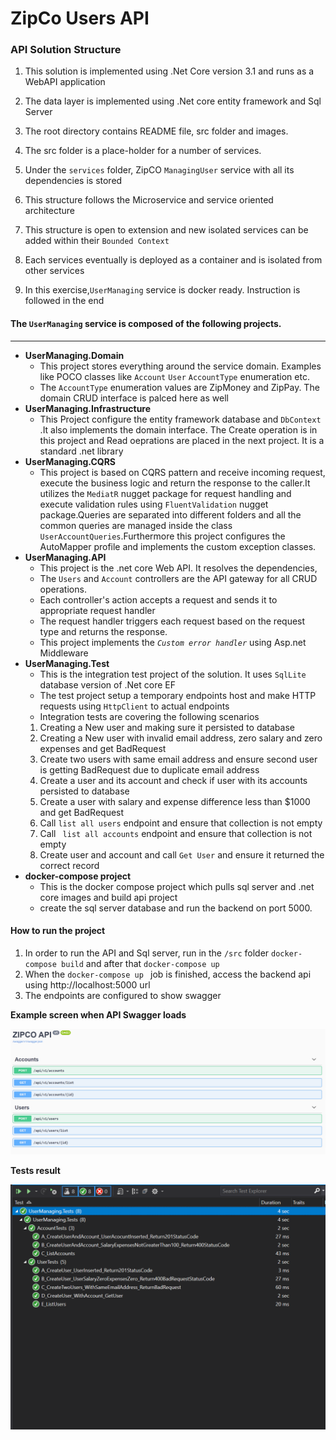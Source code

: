 # ZipCo Users API


###  API Solution Structure 
1. This solution is implemented using .Net Core version 3.1 and runs as a WebAPI application
2. The data layer is implemented using .Net core entity framework and Sql Server

3.  The root directory contains README file, src folder and images.
4.  The src folder is a place-holder for a number of services.
5.  Under the `services` folder, ZipCO `ManagingUser` service with all its dependencies is stored
6.  This structure follows the Microservice and service oriented architecture
7. This structure is open to extension and new isolated services can be added within their `Bounded Context`
8. Each services eventually is deployed as a container and is isolated from other services
9. In this exercise,`UserManaging` service is docker ready. Instruction is followed in the end


 #### The `UserManaging`  service is composed of the following projects.
--- 
- <b>UserManaging.Domain </b>
	- This project stores everything around the service domain. Examples like POCO classes like `Account` `User` `AccountType` enumeration etc.
    - The `AccountType` enumeration values are  ZipMoney and ZipPay. The domain CRUD interface is palced here as well
- <b>UserManaging.Infrastructure</b>
  -  This Project configure the entity framework database and `DbContext` .It also implements the domain interface. The Create operation is in this project and Read oeprations are placed
    in the next project. It is a standard .net library
- <b> UserManaging.CQRS</b>
  - This project is based on CQRS pattern and receive incoming request, execute the business logic and return the response to the caller.It utilizes the `MediatR` nugget package for request handling and execute validation
   rules using `FluentValidation` nugget package.Queries are separated into different folders and all the common queries are managed inside the class `UserAccountQueries`.Furthermore this project 
   configures the AutoMapper profile and implements the custom exception classes. 
 - <b> UserManaging.API</b>
   - This project is the .net core Web API. It resolves the dependencies, 
   - The `Users` and `Account` controllers are the API gateway for all CRUD operations.
   - Each controller's action accepts a request  and sends it to appropriate request handler 
   - The request handler triggers each request based on the request type and returns the response.
   - This project implements the <i> `Custom error handler`</i> using Asp.net Middleware
- <b>UserManaging.Test </b>
  - This is the integration test project of the solution. It uses `SqlLite` database version of .Net core EF
  - The test project setup a temporary endpoints host and make HTTP requests using `HttpClient` to actual endpoints
  - Integration tests are covering the following  scenarios 
  1. Creating a New user and making sure it persisted to database
  2. Creating a New user with invalid email address, zero salary and zero expenses and get BadRequest
  3. Create two users with same email address and ensure second user is getting BadRequest due to duplicate email address
  4. Create a user and its account and check if user with its accounts persisted to database 
  5. Create a user with salary and expense difference less than $1000 and get BadRequest
  6. Call `list all users` endpoint and ensure that collection is not empty
  7. Call ` list all accounts` endpoint and ensure that collection is not empty
  8. Create user and account and call `Get User` and ensure it returned the correct record
- <b>docker-compose project </b>
  - This is the docker compose project which pulls sql server and .net core images and build  api project 
  - create the sql server database and run the backend on port 5000.

#### How to run the project 

1. In order to run the API and Sql server, run in the `/src` folder `docker-compose build` and after that `docker-compose up` 
2. When the `docker-compose up ` job is finished, access the backend api using http://localhost:5000 url 
3. The endpoints are configured to show swagger


<b>Example screen when API Swagger loads</b>

![File](./Images/APIImage.png)


<b> Tests result </b>

![File4](./Images/File4.PNG)
